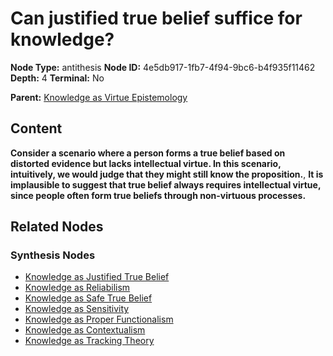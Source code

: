 # Can justified true belief suffice for knowledge?

**Node Type:** antithesis
**Node ID:** 4e5db917-1fb7-4f94-9bc6-b4f935f11462
**Depth:** 4
**Terminal:** No

**Parent:** [Knowledge as Virtue Epistemology](knowledge-as-virtue-epistemology-synthesis-4ce64a9e-2f82-4b0b-af1f-0a65350b2ce6.md)

## Content

**Consider a scenario where a person forms a true belief based on distorted evidence but lacks intellectual virtue. In this scenario, intuitively, we would judge that they might still know the proposition.**, **It is implausible to suggest that true belief always requires intellectual virtue, since people often form true beliefs through non-virtuous processes.**

## Related Nodes

### Synthesis Nodes

- [Knowledge as Justified True Belief](knowledge-as-justified-true-belief-synthesis-3f58c102-725d-4b9a-a34f-30cc602c1ca4.md)
- [Knowledge as Reliabilism](knowledge-as-reliabilism-synthesis-f8437ade-26a1-427e-acb4-e2d5af26b11a.md)
- [Knowledge as Safe True Belief](knowledge-as-safe-true-belief-synthesis-022f62c9-1770-478c-b304-f29123872533.md)
- [Knowledge as Sensitivity](knowledge-as-sensitivity-synthesis-01d39ee3-0626-479a-8660-6a0a57dcc01f.md)
- [Knowledge as Proper Functionalism](knowledge-as-proper-functionalism-synthesis-8864f452-10cf-4785-a6a0-41ed55ca7517.md)
- [Knowledge as Contextualism](knowledge-as-contextualism-synthesis-0ddc9691-48d2-4b11-bba5-d172b8ae2d96.md)
- [Knowledge as Tracking Theory](knowledge-as-tracking-theory-synthesis-413f2ee9-385e-4316-87fe-1b7a8f38f4a7.md)
